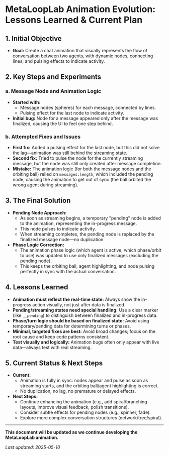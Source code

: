 # MetaLoopLab Animation Evolution: Lessons Learned & Current Plan

## 1. Initial Objective
- **Goal:** Create a chat animation that visually represents the flow of conversation between two agents, with dynamic nodes, connecting lines, and pulsing effects to indicate activity.

## 2. Key Steps and Experiments
### a. Message Node and Animation Logic
- **Started with:**
  - Message nodes (spheres) for each message, connected by lines.
  - Pulsing effect for the last node to indicate activity.
- **Initial bug:** Node for a message appeared only after the message was finalized, causing the UI to feel one step behind.

### b. Attempted Fixes and Issues
- **First fix:** Added a pulsing effect for the last node, but this did not solve the lag—animation was still behind the streaming state.
- **Second fix:** Tried to pulse the node for the currently streaming message, but the node was still only created after message completion.
- **Mistake:** The animation logic (for both the message nodes and the orbiting ball) relied on `messages.length`, which included the pending node, causing the animation to get out of sync (the ball orbited the wrong agent during streaming).

## 3. The Final Solution
- **Pending Node Approach:**
  - As soon as streaming begins, a temporary "pending" node is added to the animation, representing the in-progress message.
  - This node pulses to indicate activity.
  - When streaming completes, the pending node is replaced by the finalized message node—no duplication.
- **Phase Logic Correction:**
  - The animation phase logic (which agent is active, which phase/orbit to use) was updated to use only finalized messages (excluding the pending node).
  - This keeps the orbiting ball, agent highlighting, and node pulsing perfectly in sync with the actual conversation.

## 4. Lessons Learned
- **Animation must reflect the real-time state:** Always show the in-progress action visually, not just after data is finalized.
- **Pending/streaming states need special handling:** Use a clear marker (like `__pending`) to distinguish between finalized and in-progress data.
- **Phase/turn logic should be based on finalized state:** Avoid using temporary/pending data for determining turns or phases.
- **Minimal, targeted fixes are best:** Avoid broad changes; focus on the root cause and keep code patterns consistent.
- **Test visually and logically:** Animation bugs often only appear with live data—always test with real streaming.

## 5. Current Status & Next Steps
- **Current:**
  - Animation is fully in sync: nodes appear and pulse as soon as streaming starts, and the orbiting ball/agent highlighting is correct.
  - No duplication, no lag, no premature or delayed effects.
- **Next Steps:**
  - Continue enhancing the animation (e.g., add spiral/branching layouts, improve visual feedback, polish transitions).
  - Consider subtle effects for pending nodes (e.g., spinner, fade).
  - Explore more complex conversation structures (network/tree/spiral).

---

**This document will be updated as we continue developing the MetaLoopLab animation.**

*Last updated: 2025-05-10*
